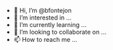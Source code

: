 - 👋 Hi, I’m @bfontejon
- 👀 I’m interested in ...
- 🌱 I’m currently learning ...
- 💞️ I’m looking to collaborate on ...
- 📫 How to reach me ...

<!---
bfontejon/bfontejon is a ✨ special ✨ repository because its `README.md` (this file) appears on your GitHub profile.
You can click the Preview link to take a look at your changes.
--->
